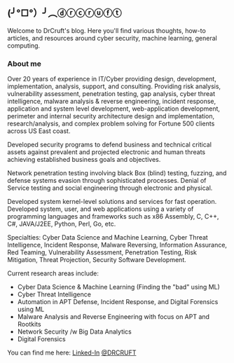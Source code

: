## (╯°□°）╯︵ⓓⓡⓒⓡⓤⓕⓣ

Welcome to DrCruft's blog. Here you'll find various thoughts, how-to articles, and resources around cyber security, machine learning, general computing.

### About me

Over 20 years of experience in IT/Cyber providing design, development, implementation, analysis, support, and consulting. Providing risk analysis, vulnerability assessment, penetration testing, gap analysis, cyber threat intelligence, malware analysis & reverse engineering, incident response, application and system level development, web-application development, perimeter and internal security architecture design and implementation, research/analysis, and complex problem solving for Fortune 500 clients across US East coast.

Developed security programs to defend business and technical critical assets against prevalent and projected electronic and human threats achieving established business goals and objectives.

Network penetration testing involving black Box (blind) testing, fuzzing, and defense systems evasion through sophisticated processes. Denial of Service testing and social engineering through electronic and physical.

Developed system kernel-level solutions and services for fast operation. Developed system, user, and web applications using a variety of programming languages and frameworks such as x86 Assembly, C, C++, C#, JAVA/J2EE, Python, Perl, Go, etc.

Specialties: Cyber Data Science and Machine Learning, Cyber Threat Intelligence, Incident Response, Malware Reversing, Information Assurance, Red Teaming, Vulnerability Assessment, Penetration Testing, Risk Mitigation, Threat Projection, Security Software Development.

Current research areas include:
- Cyber Data Science & Machine Learning (Finding the "bad" using ML)
- Cyber Threat Intelligence
- Automation in APT Defense, Incident Response, and Digital Forensics using ML
- Malware Analysis and Reverse Engineering with focus on APT and Rootkits
- Network Security /w Big Data Analytics
- Digital Forensics 

You can find me here: [Linked-In](https://www.linkedin.com/in/amintora/) [@DRCRUFT](https://twitter.com/drcruft)
